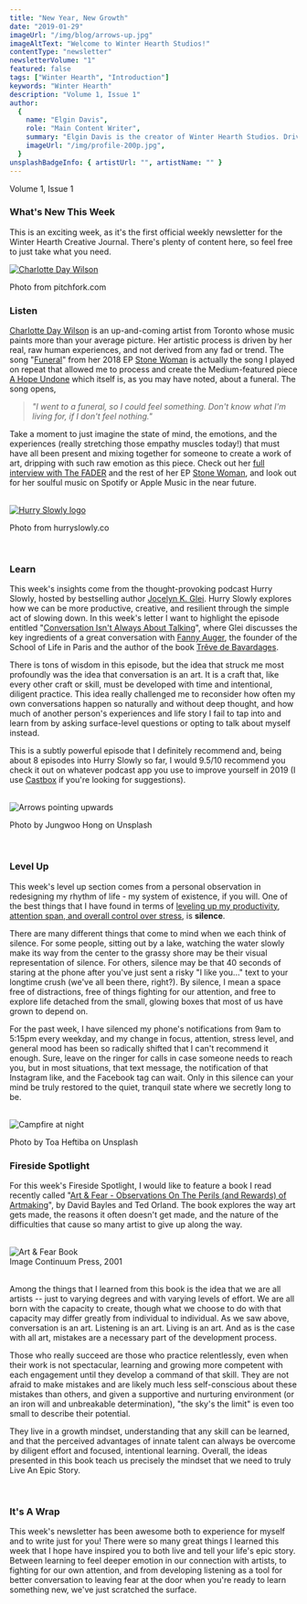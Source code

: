```yaml
---
title: "New Year, New Growth"
date: "2019-01-29"
imageUrl: "/img/blog/arrows-up.jpg"
imageAltText: "Welcome to Winter Hearth Studios!"
contentType: "newsletter"
newsletterVolume: "1"
featured: false
tags: ["Winter Hearth", "Introduction"]
keywords: "Winter Hearth"
description: "Volume 1, Issue 1"
author:
  {
    name: "Elgin Davis",
    role: "Main Content Writer",
    summary: "Elgin Davis is the creator of Winter Hearth Studios. Driven by a passionate spirit and boundless curiosity, Davis' work seeks to explore the depths of humanity and what it might look like to live a hyper-meaningful existence here on earth.",
    imageUrl: "/img/profile-200p.jpg",
  }
unsplashBadgeInfo: { artistUrl: "", artistName: "" }
---
```


Volume 1, Issue 1
<br>

### What's New This Week

This is an exciting week, as it's the first official weekly newsletter for the Winter Hearth Creative Journal. There's plenty of content here, so feel free to just take what you need.

<div class='text-center pt-20 pb-20'>
    <a rel='noopener noreferrer' target='_blank' href=''>
        <img src='https://gallery.mailchimp.com/82935dc1a750f772912d12316/images/6ca7fc05-bb5a-4418-a697-7086214114ab.jpg' alt='Charlotte Day Wilson'/>
    </a>
    <br>
    <p class="photo-credit col-10">
    Photo from pitchfork.com
    </p>
</div>

### Listen

[Charlotte Day Wilson](https://charlottedaywilson.com/) is an up-and-coming artist from Toronto whose music paints more than your average picture. Her artistic process is driven by her real, raw human experiences, and not derived from any fad or trend. The song "[Funeral](https://www.youtube.com/watch?v=cRxgXG-crKo&feature=youtu.be)" from her 2018 EP [Stone Woman](https://www.thefader.com/2018/02/23/charlotte-day-wilson-stone-woman-ep-stream) is actually the song I played on repeat that allowed me to process and create the Medium-featured piece [A Hope Undone](https://medium.com/winter-hearth-studios/somber-clouds-engulfed-the-formerly-cheerful-sky-swirling-slowly-like-ravenous-birds-of-the-night-6a4e6de49dd2) which itself is, as you may have noted, about a funeral. The song opens,

> _"I went to a funeral, so I could feel something. Don't know what I'm living for, if I don't feel nothing."_

Take a moment to just imagine the state of mind, the emotions, and the experiences (really stretching those empathy muscles today!) that must have all been present and mixing together for someone to create a work of art, dripping with such raw emotion as this piece. Check out her [full interview with The FADER](https://www.thefader.com/2018/03/20/charlotte-day-wilson-stone-woman-interview-cdw-toronto) and the rest of her EP [Stone Woman](https://www.thefader.com/2018/02/23/charlotte-day-wilson-stone-woman-ep-stream), and look out for her soulful music on Spotify or Apple Music in the near future.

<br>

<div class='text-center pt-20 pb-20'>
    <a rel='noopener noreferrer' target='_blank' href='https://hurryslowly.co/016-fanny-auger/'>
        <img src='https://gallery.mailchimp.com/82935dc1a750f772912d12316/images/304ff7f0-0153-4918-806a-cc4802cc4607.png' alt='Hurry Slowly logo'>
    </a>
    <p class="photo-credit">
    Photo from hurryslowly.co
    </p>
</div>

<br>

### Learn

This week's insights come from the thought-provoking podcast Hurry Slowly, hosted by bestselling author [Jocelyn K. Glei](http://twitter.com/jkglei). Hurry Slowly explores how we can be more productive, creative, and resilient through the simple act of slowing down. In this week's letter I want to highlight the episode entitled "[Conversation Isn't Always About Talking](https://hurryslowly.co/016-fanny-auger/)", where Glei discusses the key ingredients of a great conversation with [Fanny Auger](http://fannyauger.org/), the founder of the School of Life in Paris and the author of the book [Trêve de Bavardages](https://www.amazon.fr/Tr%C3%AAve-bavardages-Fanny-Auger/dp/2366583729).

There is tons of wisdom in this episode, but the idea that struck me most profoundly was the idea that conversation is an art. It is a craft that, like every other craft or skill, must be developed with time and intentional, diligent practice. This idea really challenged me to reconsider how often my own conversations happen so naturally and without deep thought, and how much of another person's experiences and life story I fail to tap into and learn from by asking surface-level questions or opting to talk about myself instead.

This is a subtly powerful episode that I definitely recommend and, being about 8 episodes into Hurry Slowly so far, I would 9.5/10 recommend you check it out on whatever podcast app you use to improve yourself in 2019 (I use [Castbox](https://castbox.fm/) if you're looking for suggestions).

<br>

<div class='text-center pt-20 pb-20'>
    <img src='https://gallery.mailchimp.com/82935dc1a750f772912d12316/images/5f1b1e09-225e-4503-bd60-c01cf9fbe24c.jpg' alt='Arrows pointing upwards'/>
    <p class="photo-credit"> 
        Photo by Jungwoo Hong on Unsplash
    </p>
</div>
<br>

### Level Up

This week's level up section comes from a personal observation in redesigning my rhythm of life - my system of existence, if you will. One of the best things that I have found in terms of <u>leveling up my productivity, attention span, and overall control over stress</u>, is **silence**.

There are many different things that come to mind when we each think of silence. For some people, sitting out by a lake, watching the water slowly make its way from the center to the grassy shore may be their visual representation of silence. For others, silence may be that 40 seconds of staring at the phone after you've just sent a risky "I like you..." text to your longtime crush (we've all been there, right?). By silence, I mean a space free of distractions, free of things fighting for our attention, and free to explore life detached from the small, glowing boxes that most of us have grown to depend on.

For the past week, I have silenced my phone's notifications from 9am to 5:15pm every weekday, and my change in focus, attention, stress level, and general mood has been so radically shifted that I can't recommend it enough. Sure, leave on the ringer for calls in case someone needs to reach you, but in most situations, that text message, the notification of that Instagram like, and the Facebook tag can wait. Only in this silence can your mind be truly restored to the quiet, tranquil state where we secretly long to be.

<br>

<div class='text-center pt-20 pb-20'>
    <img src='https://gallery.mailchimp.com/82935dc1a750f772912d12316/images/44635994-05b0-4f93-9110-f4c83f8bf9d9.jpg' alt='Campfire at night'/>
    <p class="photo-credit"> 
        Photo by Toa Heftiba on Unsplash
    </p>
</div>

### Fireside Spotlight

For this week's Fireside Spotlight, I would like to feature a book I read recently called "[Art & Fear - Observations On The Perils (and Rewards) of Artmaking](https://www.amazon.com/Art-Fear-Observations-Rewards-Artmaking/dp/0961454733/ref=sr_1_1/145-6200674-5800037?ie=UTF8&qid=1548472266&sr=8-1&keywords=art+and+fear)", by David Bayles and Ted Orland. The book explores the way art gets made, the reasons it often doesn't get made, and the nature of the difficulties that cause so many artist to give up along the way.

<br>

<div class='text-center pt-20 pb-20'>
    <img src='https://gallery.mailchimp.com/82935dc1a750f772912d12316/images/3be88c5f-368b-431a-8ebc-1172e2e256a7.png' alt='Art & Fear Book'/>
    <br>Image Continuum Press, 2001
</div>

<br>
 
Among the things that I learned from this book is the idea that we are all artists -- just to varying degrees and with varying levels of effort. We are all born with the capacity to create, though what we choose to do with that capacity may differ greatly from individual to individual. As we saw above, conversation is an art. Listening is an art. Living is an art. And as is the case with all art, mistakes are a necessary part of the development process.

Those who really succeed are those who practice relentlessly, even when their work is not spectacular, learning and growing more competent with each engagement until they develop a command of that skill. They are not afraid to make mistakes and are likely much less self-conscious about these mistakes than others, and given a supportive and nurturing environment (or an iron will and unbreakable determination), "the sky's the limit" is even too small to describe their potential.

They live in a growth mindset, understanding that any skill can be learned, and that the perceived advantages of innate talent can always be overcome by diligent effort and focused, intentional learning. Overall, the ideas presented in this book teach us precisely the mindset that we need to truly Live An Epic Story.

<br>

### It's A Wrap

This week's newsletter has been awesome both to experience for myself and to write just for you! There were so many great things I learned this week that I hope have inspired you to both live and tell your life's epic story. Between learning to feel deeper emotion in our connection with artists, to fighting for our own attention, and from developing listening as a tool for better conversation to leaving fear at the door when you're ready to learn something new, we've just scratched the surface.
